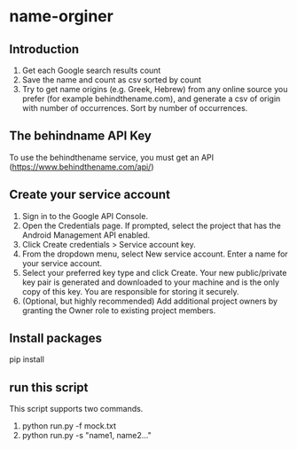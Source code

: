 # name-orginer
## Introduction
1. Get each Google search results count
2. Save the name and count as csv sorted by count
3. Try to get name origins (e.g. Greek, Hebrew) from any online source you prefer (for example behindthename.com), and generate a csv of origin with number of occurrences. Sort by number of occurrences.

## The behindname API Key
To use the behindthename service, you must get an API (https://www.behindthename.com/api/)

## Create your service account
1. Sign in to the Google API Console.
2. Open the Credentials page. If prompted, select the project that has the Android Management API enabled.
3. Click Create credentials > Service account key.
4. From the dropdown menu, select New service account. Enter a name for your service account.
5. Select your preferred key type and click Create. Your new public/private key pair is generated and downloaded to your machine and is the only copy of this key. You are responsible for storing it securely.
6. (Optional, but highly recommended) Add additional project owners by granting the Owner role to existing project members.

## Install packages
pip install

## run this script
This script supports two commands.
1. python run.py -f mock.txt
2. python run.py -s "name1, name2..."